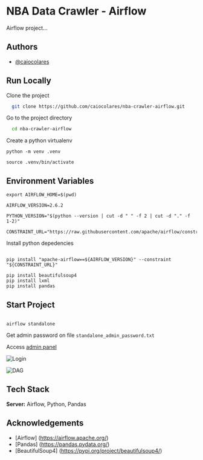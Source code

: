 # NBA Data Crawler - Airflow

Airflow project...

## Authors

- [@caiocolares](https://www.github.com/caiocolares)



## Run Locally

Clone the project

```bash
  git clone https://github.com/caiocolares/nba-crawler-airflow.git
```

Go to the project directory

```bash
  cd nba-crawler-airflow
```


Create a python virtualenv 
```
python -m venv .venv

source .venv/bin/activate

```

## Environment Variables

```
export AIRFLOW_HOME=$(pwd)

AIRFLOW_VERSION=2.6.2

PYTHON_VERSION="$(python --version | cut -d " " -f 2 | cut -d "." -f 1-2)"

CONSTRAINT_URL="https://raw.githubusercontent.com/apache/airflow/constraints-${AIRFLOW_VERSION}/constraints-${PYTHON_VERSION}.txt"

```

Install python depedencies 

```

pip install "apache-airflow==${AIRFLOW_VERSION}" --constraint "${CONSTRAINT_URL}"

pip install beautifulsoup4
pip install lxml
pip install pandas

```


## Start Project 

```

airflow standalone

```

Get admin password on file `standalone_admin_password.txt`


Access [admin panel](http://localhost:8080)

![Login](https://raw.githubusercontent.com/caiocolares/nba-crawler-airflow/main/images/login.png)

![DAG](https://raw.githubusercontent.com/caiocolares/nba-crawler-airflow/main/images/dag.png)

## Tech Stack


**Server:** Airflow, Python, Pandas

## Acknowledgements

- [Airflow] (https://airflow.apache.org/)
- [Pandas] (https://pandas.pydata.org/)
- [BeautifulSoup4] (https://pypi.org/project/beautifulsoup4/)

